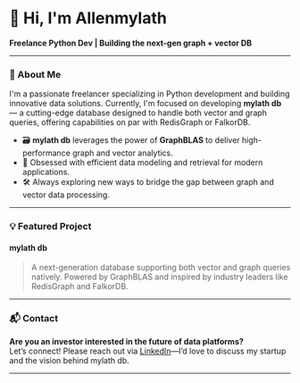 # 👋 Hi, I'm Allenmylath

**Freelance Python Dev &vert; Building the next-gen graph + vector DB**

---

### 🚀 About Me

I'm a passionate freelancer specializing in Python development and building innovative data solutions. Currently, I'm focused on developing **mylath db** — a cutting-edge database designed to handle both vector and graph queries, offering capabilities on par with RedisGraph or FalkorDB.

- 🗃️ **mylath db** leverages the power of **GraphBLAS** to deliver high-performance graph and vector analytics.
- 🤖 Obsessed with efficient data modeling and retrieval for modern applications.
- 🛠️ Always exploring new ways to bridge the gap between graph and vector data processing.

---

### 💡 Featured Project

#### mylath db
> A next-generation database supporting both vector and graph queries natively. Powered by GraphBLAS and inspired by industry leaders like RedisGraph and FalkorDB.

---

### 📬 Contact

**Are you an investor interested in the future of data platforms?**  
Let’s connect! Please reach out via [LinkedIn]([https://www.linkedin.com/](https://www.linkedin.com/in/allen-george-56594bbb))—I’d love to discuss my startup and the vision behind mylath db.

---

<!--
Optionally, add fun facts, a GitHub stats card, or a quote here for extra personality!
-->
